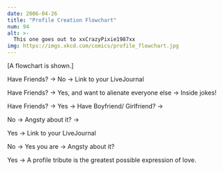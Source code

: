 ```yaml
---
date: 2006-04-26
title: "Profile Creation Flowchart"
num: 94
alt: >-
  This one goes out to xxCrazyPixie1987xx
img: https://imgs.xkcd.com/comics/profile_flowchart.jpg
---
```

[A flowchart is shown.]

Have Friends? → No → Link to your LiveJournal

Have Friends? → Yes, and want to alienate everyone else → Inside jokes!

Have Friends? → Yes → Have Boyfriend/ Girlfriend? →

No → Angsty about it? →

Yes → Link to your LiveJournal

No → Yes you are → Angsty about it?

Yes → A profile tribute is the greatest possible expression of love.